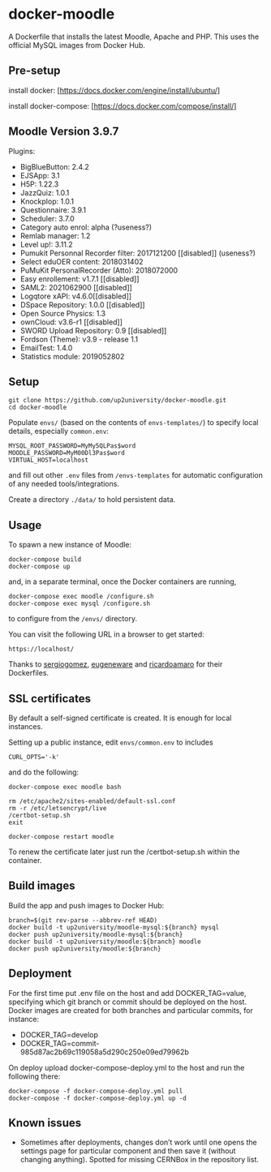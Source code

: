 docker-moodle
=============

A Dockerfile that installs the latest Moodle, Apache and PHP. This uses the official MySQL images from Docker Hub.

## Pre-setup

install docker: [https://docs.docker.com/engine/install/ubuntu/]

install docker-compose: [https://docs.docker.com/compose/install/]


## Moodle Version 3.9.7
Plugins:
* BigBlueButton: 2.4.2
* EJSApp: 3.1
* H5P: 1.22.3
* JazzQuiz: 1.0.1
* Knockplop: 1.0.1
* Questionnaire: 3.9.1
* Scheduler: 3.7.0
* Category auto enrol: alpha (?useness?)
* Remlab manager: 1.2
* Level up!: 3.11.2
* Pumukit Personnal Recorder filter: 2017121200 [[disabled]] (useness?) 
* Select eduOER content: 2018031402
* PuMuKit PersonalRecorder (Atto): 2018072000
* Easy enrollement: v1.7.1 [[disabled]]
* SAML2: 2021062900 [[disabled]]
* Logqtore xAPI: v4.6.0[[disabled]]
* DSpace Repository: 1.0.0 [[disabled]]
* Open Source Physics: 1.3
* ownCloud: v3.6-r1 [[disabled]]
* SWORD Upload Repository: 0.9 [[disabled]]
* Fordson (Theme): v3.9 - release 1.1
* EmailTest: 1.4.0
* Statistics module: 2019052802


## Setup

```
git clone https://github.com/up2university/docker-moodle.git
cd docker-moodle
```

Populate ```envs/``` (based on the contents of ```envs-templates/```) to specify local details, especially ```common.env```:

```
MYSQL_ROOT_PASSWORD=MyMy5QLPas$word
MOODLE_PASSWORD=MyM00Dl3Pas$word
VIRTUAL_HOST=localhost
```
and fill out other ```.env``` files from ```/envs-templates``` for automatic
configuration of any needed tools/integrations.

Create a directory ```./data/``` to hold persistent data.

## Usage

To spawn a new instance of Moodle:

```
docker-compose build
docker-compose up
```
and, in a separate terminal, once the Docker containers are running,

```
docker-compose exec moodle /configure.sh
docker-compose exec mysql /configure.sh
```
to configure from the ```/envs/``` directory.

You can visit the following URL in a browser to get started:

```
https://localhost/
```

Thanks to [sergiogomez](https://github.com/sergiogomez), [eugeneware](https://github.com/eugeneware) and [ricardoamaro](https://github.com/ricardoamaro) for their Dockerfiles.

## SSL certificates

By default a self-signed certificate is created. It is enough for local instances.

Setting up a public instance, edit ```envs/common.env``` to includes

```
CURL_OPTS='-k'
```

and do the following:

```
docker-compose exec moodle bash

rm /etc/apache2/sites-enabled/default-ssl.conf
rm -r /etc/letsencrypt/live
/certbot-setup.sh
exit

docker-compose restart moodle
```

To renew the certificate later just run the /certbot-setup.sh within the container.

## Build images

Build the app and push images to Docker Hub:

```
branch=$(git rev-parse --abbrev-ref HEAD)
docker build -t up2university/moodle-mysql:${branch} mysql
docker push up2university/moodle-mysql:${branch}
docker build -t up2university/moodle:${branch} moodle
docker push up2university/moodle:${branch}
```

## Deployment

For the first time put .env file on the host and add DOCKER_TAG=value, specifying which git branch or commit should be deployed on the host. 
Docker images are created for both branches and particular commits, for instance:

* DOCKER_TAG=develop
* DOCKER_TAG=commit-985d87ac2b69c119058a5d290c250e09ed79962b

On deploy upload docker-compose-deploy.yml to the host and run the following there:

```
docker-compose -f docker-compose-deploy.yml pull
docker-compose -f docker-compose-deploy.yml up -d
```

## Known issues

* Sometimes after deployments, changes don’t work until one opens the settings page for particular component and then save it (without changing anything). Spotted for missing CERNBox in the repository list.
